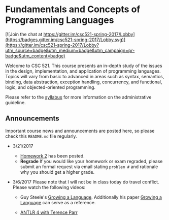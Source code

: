 # Fundamentals and Concepts of Programming Languages

[![Join the chat at https://gitter.im/csc521-spring-2017/Lobby](https://badges.gitter.im/csc521-spring-2017/Lobby.svg)](https://gitter.im/csc521-spring-2017/Lobby?utm_source=badge&utm_medium=badge&utm_campaign=pr-badge&utm_content=badge)

Welcome to CSC 521.  This course presents an in-depth study of the issues in the design, implementation, and application of programming languages. Topics will vary from basic to advanced in areas such as syntax, semantics, binding, data abstraction, exception handling, concurrency, and functional, logic, and objected-oriented programming.

Please refer to the [syllabus](SYLLABUS.md) for more information on the administrative guideline.

## Announcements

Important course news and announcements are posted here, so please check this `README.md` file regularly.

- 3/21/2017 
  - [Homework 2](Homework2.md) has been posted.  
  - **Regrade** If you would like your homework or exam regraded, please submit an formal request via email stating `problem #` and rationale why you should get a higher grade.


- 3/6/2017 Please note that I will not be in class today do travel conflict.  Please watch the following videos:

  - Guy Steele's [Growing a Language](https://www.youtube.com/watch?v=_ahvzDzKdB0). Additionally his paper [Growing a Language](https://www.cs.virginia.edu/~evans/cs655/readings/steele.pdf) can serve as a reference.

  - [ANTLR 4 with Terence Parr](https://youtu.be/q8p1voEiu8Q?list=PLtYmoJ52atuWWox_hXnQgXhtf_MD4al-p)

